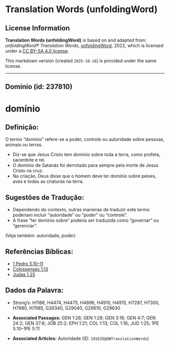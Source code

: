 # Translation Words (unfoldingWord)

## License Information

**Translation Words (unfoldingWord)** is based on and adapted from: _unfoldingWord® Translation Words_, [unfoldingWord](https://unfoldingword.org/utw), 2022, which is licensed under a [CC BY-SA 4.0 license](https://creativecommons.org/licenses/by-sa/4.0/legalcode.en).

This markdown version (created `2025-10-16`) is provided under the same license.



--------------------------------

## Domínio (id: 237810)

domínio
=======

Definição:
----------

O termo “domínio” refere\-se a poder, controle ou autoridade sobre pessoas, animais ou terras.

* Diz\-se que Jesus Cristo tem domínio sobre toda a terra, como profeta, sacerdote e rei.
* O domínio de Satanás foi derrotado para sempre pela morte de Jesus Cristo na cruz.
* Na criação, Deus disse que o homem deve ter domínio sobre peixes, aves e todas as criaturas na terra.

Sugestões de Tradução:
----------------------

* Dependendo do contexto, outras maneiras de traduzir este termo poderiam incluir “autoridade” ou “poder” ou “controle”.
* A frase “ter domínio sobre” poderia ser traduzida como “governar” ou “gerenciar”.

(Veja também: autoridade, poder)

Referências Bíblicas:
---------------------

* [1 Pedro 5\.10–11](https://ref.ly/1Pet5:10-1Pet5:11)
* [Colossenses 1\.13](https://ref.ly/Col1:13)
* [Judas 1\.25](https://ref.ly/Jude1:25)

Dados da Palavra:
-----------------

* Strong’s: H1166, H4474, H4475, H4896, H4910, H4915, H7287, H7300, H7980, H7985, G26340, G29040, G29610, G29630

* **Associated Passages:** GEN 1:26; GEN 1:28; GEN 3:16; GEN 4:7; GEN 24:2; GEN 37:8; JOB 25:2; EPH 1:21; COL 1:13; COL 1:16; JUD 1:25; 1PE 5:10–1PE 5:11
* **Associated Articles:** Autoridade (ID: `191635@UWTranslationWords`)

